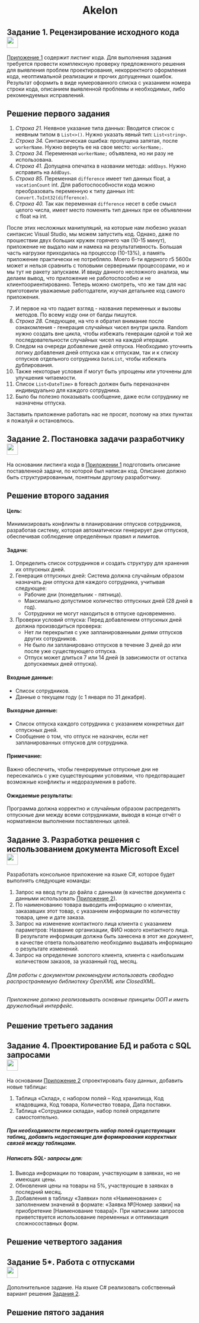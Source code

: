 <div align="center">  
  <h1> Akelon </h1>
</div>

<h2> Задание 1. Рецензирование исходного кода 
  <div>
    <a href="https://github.com/Skyejk"><img src="https://github.com/Skyejk/Skyejk/blob/main/resources/fun.gif"width="30px"/></a>
  </div>
</h2>



<div align="left" title="Решение ниже">
  <p>
    <a href="https://github.com/Skyejk/Akelon/blob/main/Resources/Приложение%201.txt" title="Ссылочка на файличек">  Приложение 1</a> содержит листинг кода. Для выполнения задания требуется провести комплексную проверку предложенного решения для выявления проблем проектирования, некорректного оформления кода, неоптимальной реализации и прочих допущенных ошибок. Результат оформить в виде нумерованного списка с указанием номера строки кода, описанием выявленной проблемы и необходимых, либо рекомендуемых исправлений.
  </p>
</div>

## Решение первого задания



1. _Строка 21._ Неявное указание типа данных: Вводится список с неявным типом в `List<>()`. Нужно указать явный тип: `List<string>`.
2. _Строка 34._ Синтаксическая ошибка: пропущена запятая, после `workerName`. Нужно вернуть ее на свое место: `workerName;`.
3. _Строка 34._ Переменная `workerName;` объявлена, но ни разу не использована.
4. _Строка 41._ Допущена опечатка в названии метода: `addDays`. Нужно исправить на `AddDays`.
5. _Строка 85._ Переменная `difference` имеет тип данных float, а `vacationCount` int. Для работоспособности кода можно преобразовать переменную к типу данных int: `Convert.ToInt32(difference)`.
6. _Строка 40._ Так как переменная `difference` несет в себе смысл целого числа, имеет место поменять тип данных при ее объявлении с float на int.

После этих несложных манипуляций, на которые нам любезно указал синтаксис Visual Studio, мы можем запустить код. Однако, даже по прошествии двух больших кружек горячего чая (10-15 минут), приложение не выдало нам и намека на результативность. Большая часть нагрузки приходилась на процессор (10-13%), а память приложение практически не потребляло. Моего 6-ти ядерного r5 5600x может и нельзя сравнить с топовыми серверными процессорами, но и мы тут не ракету запускаем. И ввиду данного несложного анализа, мы делаем вывод, что приложение не работоспособно и не клиентоориентированно. Теперь можно смотреть, что же там для нас приготовили уважаемые работодатели, изучая детальнее код самого приложения.

7. И первое на что падает взгляд - названия переменных и вызовы методов. По всему коду они от балды пишутся.
8. _Строка 28._ Следующее, на что я обратил внимание после ознакомления - генерация случайных чисел внутри цикла. Random нужно создать вне цикла, чтобы избежать генерации одной и той же последовательности случайных чисел на каждой итерации.
9.  Следом на очереди добавление дней отпуска. Необходимо уточнить логику добавления дней отпуска как к отпускам, так и к списку отпусков отдельного сотрудника `DateList`, чтобы избежать дублирования.
10. Также некоторые условия if могут быть упрощены или уточнены для улучшения читаемости.
11. Список `List<DateTime>` в foreach должен быть переназначен индивидуально для каждого сотрудника.
12. Было бы полезно показывать сообщение, даже если сотруднику не назначены отпуска.

Заставить приложение работать нас не просят, поэтому на этих пунктах я пожалуй и остановлюсь.



<h2> Задание 2. Постановка задачи разработчику 
  <div>
    <a href="https://github.com/Skyejk"><img src="https://github.com/Skyejk/Skyejk/blob/main/resources/fun.gif"width="30px"/></a>
  </div>
</h2>



<div align="left" title="Решение ниже"><p>
  На основании листинга кода в <a href="https://github.com/Skyejk/Akelon/blob/main/Resources/Приложение%201.txt" title="Ссылочка на файличек">  Приложении 1</a> подготовить описание поставленной задачи, по которой был написан код. Описание должно быть структурированным, понятным другому разработчику.
</p></div>



## Решение второго задания



#### Цель:
Минимизировать конфликты в планировании отпусков сотрудников, разработав систему, которая автоматически генерирует дни отпусков, обеспечивая соблюдение определённых правил и лимитов.

#### Задачи:

1. Определить список сотрудников и создать структуру для хранения их отпускных дней.
2. Генерация отпускных дней: Система должна случайным образом назначать дни отпуска для каждого сотрудника, учитывая следующее:
   - Рабочие дни (понедельник - пятница).
   - Максимально допустимое количество отпускных дней (28 дней в год).
   - Сотрудники не могут находиться в отпуске одновременно.
3. Проверки условий отпуска: Перед добавлением отпускных дней должна производиться проверка:
   - Нет ли перекрытия с уже запланированными днями отпусков других сотрудников.
   - Не было ли запланировано отпусков в течение 3 дней до или после уже существующего отпуска.
   - Отпуск может длиться 7 или 14 дней (в зависимости от остатка допускаемых дней отпуска).

#### Входные данные:

- Список сотрудников.
- Данные о текущем году (с 1 января по 31 декабря).

#### Выходные данные:

- Список отпуска каждого сотрудника с указанием конкретных дат отпускных дней.
- Сообщение о том, что отпуск не назначен, если нет запланированных отпусков для сотрудника.

#### Примечание:

Важно обеспечить, чтобы генерируемые отпускные дни не пересекались с уже существующими условиями, что предотвращает возможные конфликты и недоразумения в работе.

#### Ожидаемые результаты:

Программа должна корректно и случайным образом распределять отпускные дни между всеми сотрудниками, выводя в конце отчёт о нормативном выполнении поставленных целей.



<h2> Задание 3. Разработка решения с использованием документа Microsoft Excel
  <div>
    <a href="https://github.com/Skyejk"><img src="https://github.com/Skyejk/Skyejk/blob/main/resources/fun.gif"width="30px"/></a>
  </div>
</h2>



Разработать консольное приложение на языке С#, которое будет выполнять следующие команды:
1. Запрос на ввод пути до файла с данными (в качестве документа с данными использовать <a href="https://github.com/Skyejk/Akelon/blob/main/Resources/Практическое%20задание%20для%20кандидата.xlsx" title="Ссылочка на файличек">Приложение 2</a>).
2. По наименованию товара выводить информацию о клиентах, заказавших этот товар, с указанием информации по количеству товара, цене и дате заказа.
3. Запрос на изменение контактного лица клиента с указанием параметров: Название организации, ФИО нового контактного лица. В результате информация должна быть занесена в этот же документ, в качестве ответа пользователю необходимо выдавать информацию о результате изменений.
4. Запрос на определение золотого клиента, клиента с наибольшим количеством заказов, за указанный год, месяц.
###### Для работы с документом рекомендуем использовать свободно распространяемую библиотеку OpenXML или ClosedXML.
###### Приложение должно реализовывать основные принципы ООП и иметь дружелюбный интерфейс.

## Решение третьего задания

<h2> Задание 4. Проектирование БД и работа с SQL запросами
  <div>
    <a href="https://github.com/Skyejk"><img src="https://github.com/Skyejk/Skyejk/blob/main/resources/fun.gif"width="30px"/></a>
  </div>
</h2>



На основании <a href="https://github.com/Skyejk/Akelon/blob/main/Resources/Практическое%20задание%20для%20кандидата.xlsx" title="Ссылочка на файличек">Приложение 2</a> спроектировать базу данных, добавить новые таблицы:
1. Таблица «Склад», с набором полей – Код хранилища, Код кладовщика, Код товара, Количество товара, Дата поставки.
2. Таблица «Сотрудники склада», набор полей определите самостоятельно.
##### При необходимости пересмотреть набор полей существующих таблиц, добавить недостающие для формирования корректных связей между таблицами.
##### Написать SQL- запросы для:
1. Вывода информации по товарам, участвующим в заявках, но не имеющих цены.
2. Обновления цены на товары на 5%, участвующие в заявках в последний месяц.
3. Добавления в таблицу «Заявки» поля «Наименование» с заполнением значений в формате: «Заявка №[Номер заявки] на приобретение [Наименование товара]».
При написании запросов приветствуется использование переменных и оптимизация сложносоставных форм.



## Решение четвертого задания



<h2> Задание 5*. Работа с отпусками
  <div>
    <a href="https://github.com/Skyejk"><img src="https://github.com/Skyejk/Skyejk/blob/main/resources/fun.gif"width="30px"/></a>
  </div>
</h2>



Дополнительное задание. На языке C# реализовать собственный вариант решения <a href="https://github.com/Skyejk/Akelon/blob/main/README.md#-задание-2-постановка-задачи-разработчику---------" title="Ссылочка на файличек">Задания 2</a>.



## Решение пятого задания
